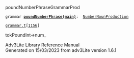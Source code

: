 ---
---
<span class="title">poundNumberPhrase</span><span class="type">GrammarProd</span>

`grammar `**[`poundNumberPhrase(main)`](../object/poundNumberPhrase(main).html)**` :   `[`NumberNounProduction`](../object/NumberNounProduction.html)

[`grammar.t`](../file/grammar.t.html)`[`[`1156`](../source/grammar.t.html#1156)`]`

<div class="gramrule">

tokPoundInt-\>num\_

</div>

<div class="ftr">

Adv3Lite Library Reference Manual  
Generated on 15/03/2023 from adv3Lite version 1.6.1

</div>
